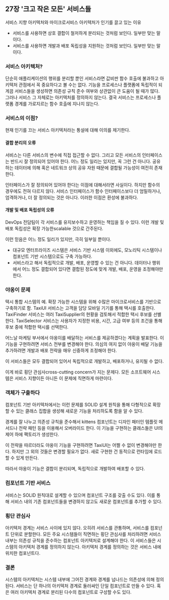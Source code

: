 ## 27장 '크고 작은 모든' 서비스들

서비스 지향 아키텍처와 마이크로서비스 아키텍처가 인기를 끌고 있는 이유

- 서비스를 사용하면 상호 결합이 철저하게 분리되는 것처럼 보인다. 일부만 맞는 말이다.
- 서비스를 사용하면 개발과 배포 독립성을 지원하는 것처럼 보인다. 일부만 맞는 말이다.

### 서비스 아키텍처?

단순히 애플리케이션의 행위를 분리할 뿐인 서비스라면 값비싼 함수 호출에 불과하고 아키텍처 관점에서 꼭 중요하다고 볼 수는 없다.
기능을 프로세스나 플랫폼에 독립적이 되게끔 서비스들을 생성하면 의존성 규칙 준수 여부와 상관없이 큰 도움이 될 때가 많다. 그러나 서비스 그 자체로는 아키텍처를 정의하지 않는다.
결국 서비스는 프로세스나 플랫폼 경계를 가로지르는 함수 호출에 지나지 않는다.

### 서비스의 이점?

현재 인기를 끄는 서비스 아키텍처라는 통설에 대해 이의를 제기한다.

#### 결합 분리의 오류

서비스는 다른 서비스의 변수에 직접 접근할 수 없다. 그리고 모든 서비스의 인터페이스는 반드시 잘 정의되어 있어야 한다.
어느 정도 일리는 있지만, 꼭 그런 건 아니다. 공유하는 데이터에 의해 혹은 네트워크 상의 공유 자원 때문에 결합될 가능성이 여전히 존재한다.

인터페이스가 잘 정의되어 있어야 한다는 이점에 대해서라면 사실이다. 하지만 함수의 경우에도 전혀 다르지 않다.
서비스 인터페이스가 함수 인터페이스보다 더 엄밀하거나, 엄격하거나, 더 잘 정의되는 것은 아니다.
이러한 이점은 환성에 불과하다.

#### 개발 및 배포 독립성의 오류

DevOps 전담팀이 각 서비스를 유지보수하고 운영하는 책임을 질 수 있다. 이런 개발 및 배포 독립성은 확장 가능한scalable 것으로 간주된다.

이런 믿음은 어느 정도 일리가 있지만, 극히 일부일 뿐이다.

- 대규모 엔터프라이즈 시스템은 서비스 기반 시스템 이외에도, 모노리틱 시스템이나 컴포넌트 기반 시스템으로도 구축 가능하다.
- 서비스라고 해서 독립적으로 개발, 배포, 운영할 수 있는 건 아니다. 데이터나 행위에서 어느 정도 결합되어 있다면 결합된 정도에 맞게 개발, 배포, 운영을 조정해야만 한다.

### 야옹이 문제

택시 통합 시스템의 예.
확장 가능한 시스템을 위해 수많은 마이크로서비스를 기반으로 구축하기로 함.
TaxiUI 서비스는 고객을 담당 모바일 기기를 통해 택시를 호출한다.
TaxiFinder 서비스는 여러 TaxiSupplier의 현황을 검토해서 적합한 택시 후보를 선별한다.
TaxiSelector 서비스는 사용자가 지정한 비용, 시간, 고급 여부 등의 조건을 통해 후보 중에 적합한 택시를 선택한다.

어느날 마케팅 부서에서 야옹이를 배달하는 서비스를 제공하겠다는 계획을 발표한다.
이 기능을 구현하려면 서비스 전부를 변경해야 한다. 의심의 여지 없이 야옹이 배달 기능을 추가하려면 개발과 배포 전략을 매우 신중하게 조정해야 한다.

이 서비스들은 모두 결합되어 있어서 독립적으로 개발하고, 배포하거나, 유지될 수 없다.

이게 바로 횡단 관심사cross-cutting concern가 지는 문제다. 모든 소프트웨어 시스템은 서비스 지향이든 아니든 이 문제에 직면하게 마련이다.

### 객체가 구출하다

컴포넌트 기반 아키텍처에서는 이런 문제를 SOLID 설계 원칙을 통해 다형적으로 확장할 수 있는 클래스 집합을 생성해 새로운 기능을 처리하도록 함을 알 수 있다.

경계를 잘 나누고 의존성 규칙을 준수해서 kittens 컴포넌트는 디자인 패터인 템플릿 메서드나 전략 패턴 등을 이용해서 오버라이드 한다. 이 기능을 구현하는 클래스들은 UI의 제어 하에 팩토리가 생성한다.

이 전략을 따르더라도 야옹이 기능을 구현하려면 TaxiUI는 어쩔 수 없이 변경해야만 한다. 하지만 그 외의 것들은 변경할 필요가 없다. 새로 구현한 건 동적으로 런타임에 로드할 수 있게 만든다.

따라서 야옹이 기능은 결합이 분리되며, 독립적으로 개발하여 배포할 수 있다.

### 컴포넌트 기반 서비스

서비스는 SOLID 원칙대로 설계할 수 있으며 컴포넌트 구조를 갖출 수도 있다. 이를 통해 서비스 내의 기존 컴포넌트들을 변경하지 않고도 새로운 컴포넌트를 추가할 수 있다.

### 횡단 관심사

아키텍처 경계는 서비스 사이에 있지 않다. 오히려 서비스를 관통하며, 서비스를 컴포넌트 단위로 분할한다.
모든 주요 시스템들이 직면하는 횡단 관심사를 처리하려면 서비스 내부는 의존성 규칙을 준수하는 컴포넌트 아키텍처로 설계해야 한다. 이 서비스들은 시스템의 아키텍처 경계를 정의하지 않는다. 아키텍처 경계를 정의하는 것은 서비스 내에 위치한 컴포넌트다.  

### 결론

시스템의 아키텍처는 시스템 내부에 그어진 경계와 경계를 넘나드는 의존성에 의해 정의된다.
서비스는 단 하나의 아키텍처 경계로 둘러싸인 단일 컴포넌트로 만들 수 있다.
혹은 여러 아키텍처 경계로 분리된 다수의 컴포넌트로 구성할 수도 있다.